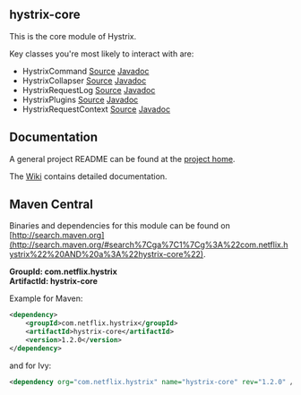 ## hystrix-core

This is the core module of Hystrix.

Key classes you're most likely to interact with are:

- HystrixCommand [Source](https://github.com/Netflix/Hystrix/tree/master/hystrix-core/src/main/java/com/netflix/hystrix/HystrixCommand.java) [Javadoc](http://netflix.github.com/Hystrix/javadoc/com/netflix/hystrix/HystrixCommand.html)
- HystrixCollapser [Source](https://github.com/Netflix/Hystrix/tree/master/hystrix-core/src/main/java/com/netflix/hystrix/HystrixCollapser.java) [Javadoc](http://netflix.github.com/Hystrix/javadoc/com/netflix/hystrix/HystrixCollapser.html)
- HystrixRequestLog [Source](https://github.com/Netflix/Hystrix/tree/master/hystrix-core/src/main/java/com/netflix/hystrix/HystrixRequestLog.java) [Javadoc](http://netflix.github.com/Hystrix/javadoc/com/netflix/hystrix/HystrixRequestLog.html)
- HystrixPlugins [Source](https://github.com/Netflix/Hystrix/tree/master/hystrix-core/src/main/java/com/netflix/hystrix/strategy/HystrixPlugins.java) [Javadoc](http://netflix.github.com/Hystrix/javadoc/com/netflix/hystrix/strategy/HystrixPlugins.html)
- HystrixRequestContext [Source](https://github.com/Netflix/Hystrix/tree/master/hystrix-core/src/main/java/com/netflix/hystrix/strategy/concurrency/HystrixRequestContext.java) [Javadoc](http://netflix.github.com/Hystrix/javadoc/com/netflix/hystrix/strategy/concurrency/HystrixRequestContext.html)

## Documentation

A general project README can be found at the [project home](../../).

The [Wiki](../../wiki) contains detailed documentation.


## Maven Central

Binaries and dependencies for this module can be found on [http://search.maven.org](http://search.maven.org/#search%7Cga%7C1%7Cg%3A%22com.netflix.hystrix%22%20AND%20a%3A%22hystrix-core%22).

__GroupId: com.netflix.hystrix__  
__ArtifactId: hystrix-core__  

Example for Maven:

```xml
<dependency>
    <groupId>com.netflix.hystrix</groupId>
    <artifactId>hystrix-core</artifactId>
    <version>1.2.0</version>
</dependency>
```
and for Ivy:

```xml
<dependency org="com.netflix.hystrix" name="hystrix-core" rev="1.2.0" />
```
